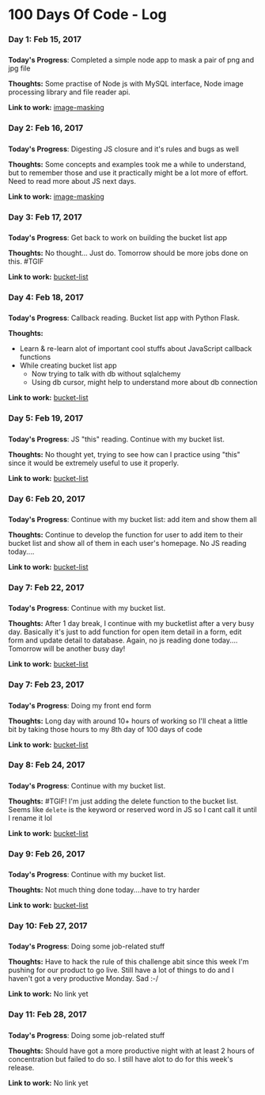 # 100 Days Of Code - Log

### Day 1: Feb 15, 2017 
##### 

**Today's Progress**: Completed a simple node app to mask a pair of png and jpg file

**Thoughts:** Some practise of Node js with MySQL interface, Node image processing library and file reader api.

**Link to work:** [image-masking](http://github.com/eriknguyen/image-masking.git)


### Day 2: Feb 16, 2017 
##### 

**Today's Progress**: Digesting JS closure and it's rules and bugs as well

**Thoughts:** Some concepts and examples took me a while to understand, but to remember those and use it practically might be a lot more of effort. Need to read more about JS next days.

**Link to work:** [image-masking](http://github.com/eriknguyen/image-masking.git)


### Day 3: Feb 17, 2017 
##### 

**Today's Progress**: Get back to work on building the bucket list app

**Thoughts:** No thought... Just do. Tomorrow should be more jobs done on this. #TGIF

**Link to work:** [bucket-list](http://github.com/eriknguyen/bucket-list-flask.git)


### Day 4: Feb 18, 2017 
##### 

**Today's Progress**: Callback reading. Bucket list app with Python Flask.

**Thoughts:** 
* Learn & re-learn alot of important cool stuffs about JavaScript callback functions
* While creating bucket list app
	* Now trying to talk with db without sqlalchemy
	* Using db cursor, might help to understand more about db connection

**Link to work:** [bucket-list](http://github.com/eriknguyen/bucket-list-flask.git)


### Day 5: Feb 19, 2017 
##### 

**Today's Progress**: JS "this" reading. Continue with my bucket list.

**Thoughts:** No thought yet, trying to see how can I practice using "this" since it would be extremely useful to use it properly.


**Link to work:** [bucket-list](http://github.com/eriknguyen/bucket-list-flask.git)


### Day 6: Feb 20, 2017 
##### 

**Today's Progress**: Continue with my bucket list: add item and show them all

**Thoughts:** Continue to develop the function for user to add item to their bucket list and show all of them in each user's homepage. No JS reading today....


**Link to work:** [bucket-list](http://github.com/eriknguyen/bucket-list-flask.git)


### Day 7: Feb 22, 2017 
##### 

**Today's Progress**: Continue with my bucket list.

**Thoughts:** After 1 day break, I continue with my bucketlist after a very busy day. Basically it's just to add function for open item detail in a form, edit form and update detail to database. Again, no js reading done today.... Tomorrow will be another busy day!


**Link to work:** [bucket-list](http://github.com/eriknguyen/bucket-list-flask.git)


### Day 7: Feb 23, 2017 
##### 

**Today's Progress**: Doing my front end form

**Thoughts:** Long day with around 10+ hours of working so I'll cheat a little bit by taking those hours to my 8th day of 100 days of code


**Link to work:** [bucket-list](http://github.com/eriknguyen/bucket-list-flask.git)


### Day 8: Feb 24, 2017 
##### 

**Today's Progress**: Continue with my bucket list.

**Thoughts:** #TGIF! I'm just adding the delete function to the bucket list. Seems like `delete` is the keyword or reserved word in JS so I cant call it until I rename it lol


**Link to work:** [bucket-list](http://github.com/eriknguyen/bucket-list-flask.git)


### Day 9: Feb 26, 2017 
##### 

**Today's Progress**: Continue with my bucket list.

**Thoughts:** Not much thing done today....have to try harder


**Link to work:** [bucket-list](http://github.com/eriknguyen/bucket-list-flask.git)


### Day 10: Feb 27, 2017 
##### 

**Today's Progress**: Doing some job-related stuff

**Thoughts:** Have to hack the rule of this challenge abit since this week I'm pushing for our product to go live. Still have a lot of things to do and I haven't got a very productive Monday. Sad :-/


**Link to work:** No link yet


### Day 11: Feb 28, 2017 
##### 

**Today's Progress**: Doing some job-related stuff

**Thoughts:** Should have got a more productive night with at least 2 hours of concentration but failed to do so. I still have alot to do for this week's release.


**Link to work:** No link yet